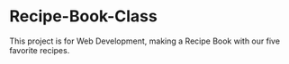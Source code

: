 # Recipe-Book-Class

This project is for Web Development, making a Recipe Book with our five favorite recipes.
